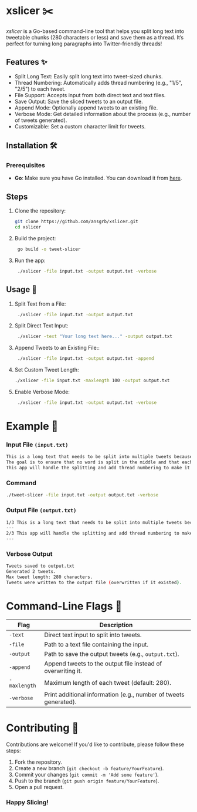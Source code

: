 # xslicer ✂️

_xslicer_ is a Go-based command-line tool that helps you split long text into tweetable chunks (280 characters or less) and save them as a thread. It’s perfect for turning long paragraphs into Twitter-friendly threads!

## Features ✨

- Split Long Text: Easily split long text into tweet-sized chunks.
- Thread Numbering: Automatically adds thread numbering (e.g., "1/5", "2/5") to each tweet.
- File Support: Accepts input from both direct text and text files.
- Save Output: Save the sliced tweets to an output file.
- Append Mode: Optionally append tweets to an existing file.
- Verbose Mode: Get detailed information about the process (e.g., number of tweets generated).
- Customizable: Set a custom character limit for tweets.

## Installation 🛠️

### Prerequisites

- **Go**: Make sure you have Go installed. You can download it from [here](https://golang.org/dl/).

## Steps

1. Clone the repository:
   ```bash
   git clone https://github.com/ansgrb/xslicer.git
   cd xslicer
   ```
2. Build the project:
   ```bash
    go build -o tweet-slicer
   ```
3. Run the app:
   ```bash
    ./xslicer -file input.txt -output output.txt -verbose
   ```

## Usage 🚀

1. Split Text from a File:
   ```bash
    ./xslicer -file input.txt -output output.txt
   ```
2. Split Direct Text Input:
   ```bash
    ./xslicer -text "Your long text here..." -output output.txt
   ```
3. Append Tweets to an Existing File::
   ```bash
    ./xslicer -file input.txt -output output.txt -append
   ```
4. Set Custom Tweet Length:
   ```bash
   ./xslicer -file input.txt -maxlength 100 -output output.txt
   ```
5. Enable Verbose Mode:
   ```bash
    ./xslicer -file input.txt -output output.txt -verbose
   ```

# Example 📝

### Input File `(input.txt)`

```bash
This is a long text that needs to be split into multiple tweets because it exceeds the character limit of a single tweet.
The goal is to ensure that no word is split in the middle and that each tweet is concise and readable.
This app will handle the splitting and add thread numbering to make it easy to follow.
```

### Command

```bash
./tweet-slicer -file input.txt -output output.txt -verbose
```

### Output File `(output.txt)`

```bash
1/3 This is a long text that needs to be split into multiple tweets because it exceeds the character limit of a single tweet. The goal is to ensure that no word is split in the middle and that each tweet is concise and readable.
---
2/3 This app will handle the splitting and add thread numbering to make it easy to follow.
---
```

### Verbose Output

```bash
Tweets saved to output.txt
Generated 2 tweets.
Max tweet length: 280 characters.
Tweets were written to the output file (overwritten if it existed).
```

# Command-Line Flags 🎯

| Flag         | Description                                                      |
| ------------ | ---------------------------------------------------------------- |
| `-text`      | Direct text input to split into tweets.                          |
| `-file`      | Path to a text file containing the input.                        |
| `-output`    | Path to save the output tweets (e.g., `output.txt`).             |
| `-append`    | Append tweets to the output file instead of overwriting it.      |
| `-maxlength` | Maximum length of each tweet (default: 280).                     |
| `-verbose`   | Print additional information (e.g., number of tweets generated). |

# Contributing 🤝

Contributions are welcome! If you'd like to contribute, please follow these steps:

1. Fork the repository.
2. Create a new branch (`git checkout -b feature/YourFeature`).
3. Commit your changes (`git commit -m 'Add some feature'`).
4. Push to the branch (`git push origin feature/YourFeature`).
5. Open a pull request.

### Happy Slicing!
